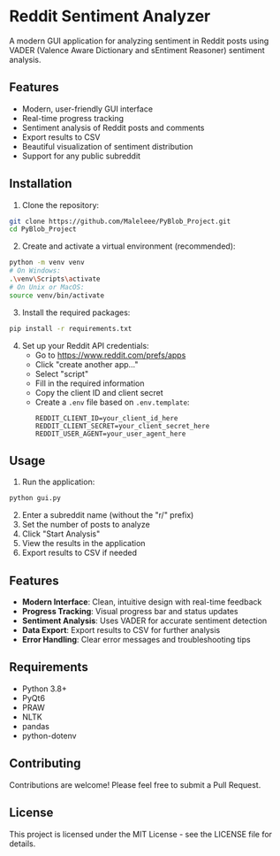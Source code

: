 # Reddit Sentiment Analyzer

A modern GUI application for analyzing sentiment in Reddit posts using VADER (Valence Aware Dictionary and sEntiment Reasoner) sentiment analysis.

## Features

- Modern, user-friendly GUI interface
- Real-time progress tracking
- Sentiment analysis of Reddit posts and comments
- Export results to CSV
- Beautiful visualization of sentiment distribution
- Support for any public subreddit

## Installation

1. Clone the repository:
```bash
git clone https://github.com/Maleleee/PyBlob_Project.git
cd PyBlob_Project
```

2. Create and activate a virtual environment (recommended):
```bash
python -m venv venv
# On Windows:
.\venv\Scripts\activate
# On Unix or MacOS:
source venv/bin/activate
```

3. Install the required packages:
```bash
pip install -r requirements.txt
```

4. Set up your Reddit API credentials:
   - Go to https://www.reddit.com/prefs/apps
   - Click "create another app..."
   - Select "script"
   - Fill in the required information
   - Copy the client ID and client secret
   - Create a `.env` file based on `.env.template`:
     ```
     REDDIT_CLIENT_ID=your_client_id_here
     REDDIT_CLIENT_SECRET=your_client_secret_here
     REDDIT_USER_AGENT=your_user_agent_here
     ```

## Usage

1. Run the application:
```bash
python gui.py
```

2. Enter a subreddit name (without the "r/" prefix)
3. Set the number of posts to analyze
4. Click "Start Analysis"
5. View the results in the application
6. Export results to CSV if needed

## Features

- **Modern Interface**: Clean, intuitive design with real-time feedback
- **Progress Tracking**: Visual progress bar and status updates
- **Sentiment Analysis**: Uses VADER for accurate sentiment detection
- **Data Export**: Export results to CSV for further analysis
- **Error Handling**: Clear error messages and troubleshooting tips

## Requirements

- Python 3.8+
- PyQt6
- PRAW
- NLTK
- pandas
- python-dotenv

## Contributing

Contributions are welcome! Please feel free to submit a Pull Request.

## License

This project is licensed under the MIT License - see the LICENSE file for details.

